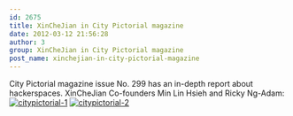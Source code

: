 ```yaml
---
id: 2675
title: XinCheJian in City Pictorial magazine
date: 2012-03-12 21:56:28
author: 3
group: XinCheJian in City Pictorial magazine
post_name: xinchejian-in-city-pictorial-magazine
---
```


City Pictorial magazine issue No. 299 has an in-depth report about hackerspaces. XinCheJian Co-founders Min Lin Hsieh and Ricky Ng-Adam: [![](http://139.162.84.35/wp-content/uploads/2012/03/citypictorial-1.jpg "citypictorial-1")](http://139.162.84.35/wp-content/uploads/2012/03/citypictorial-1.jpg) [![](http://139.162.84.35/wp-content/uploads/2012/03/citypictorial-2.jpg "citypictorial-2")](http://139.162.84.35/wp-content/uploads/2012/03/citypictorial-2.jpg)